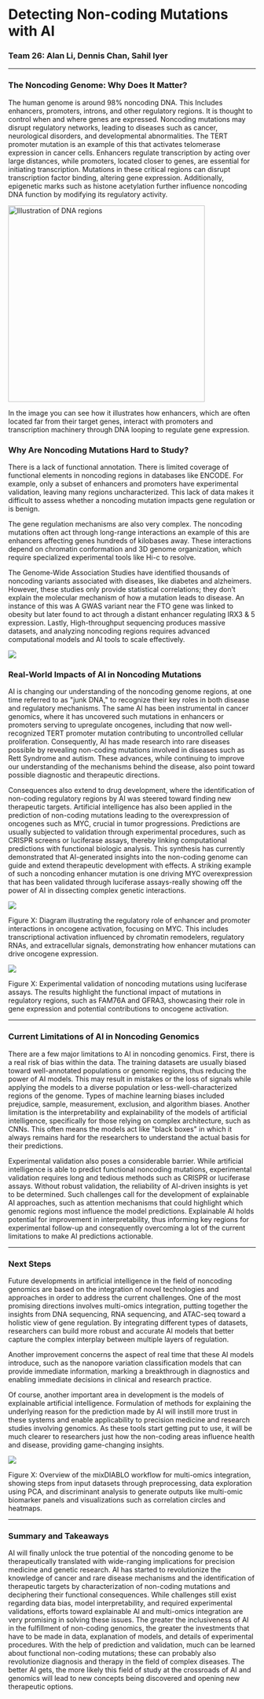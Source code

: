 # Detecting Non-coding Mutations with AI
### Team 26: Alan Li, Dennis Chan, Sahil Iyer

---
### The Noncoding Genome: Why Does It Matter?

The human genome is around 98% noncoding DNA. This Includes enhancers, promoters, introns, and other regulatory regions. It is thought to control when and where genes are expressed. Noncoding mutations may disrupt regulatory networks, leading to diseases such as cancer, neurological disorders, and developmental abnormalities. The TERT promoter mutation is an example of this that activates telomerase expression in cancer cells. Enhancers regulate transcription by acting over large distances, while promoters, located closer to genes, are essential for initiating transcription. Mutations in these critical regions can disrupt transcription factor binding, altering gene expression. Additionally, epigenetic marks such as histone acetylation further influence noncoding DNA function by modifying its regulatory activity.

<img src="image1.jpg" alt="Illustration of DNA regions" width="400"/>

In the image you can see how it illustrates how enhancers, which are often located far from their target genes, interact with promoters and transcription machinery through DNA looping to regulate gene expression.

### Why Are Noncoding Mutations Hard to Study?

There is a lack of functional annotation. There is limited coverage of functional elements in noncoding regions in databases like ENCODE. For example, only a subset of enhancers and promoters have experimental validation, leaving many regions uncharacterized. This lack of data makes it difficult to assess whether a noncoding mutation impacts gene regulation or is benign.

The gene regulation mechanisms are also very complex. The noncoding mutations often act through long-range interactions an example of this are enhancers affecting genes hundreds of kilobases away. These interactions depend on chromatin conformation and 3D genome organization, which require specialized experimental tools like Hi-c to resolve. 

The Genome-Wide Association Studies have identified thousands of noncoding variants associated with diseases, like diabetes and alzheimers. However, these studies only provide statistical correlations; they don’t explain the molecular mechanism of how a mutation leads to disease. An instance of this was A GWAS variant near the FTO gene was linked to obesity but later found to act through a distant enhancer regulating IRX3 & 5 expression.
Lastly, High-throughput sequencing produces massive datasets, and analyzing noncoding regions requires advanced computational models and AI tools to scale effectively.

![](image2.jpg)

### Real-World Impacts of AI in Noncoding Mutations

AI is changing our understanding of the noncoding genome regions, at one time referred to as "junk DNA," to recognize their key roles in both disease and regulatory mechanisms. The same AI has been instrumental in cancer genomics, where it has uncovered such mutations in enhancers or promoters serving to upregulate oncogenes, including that now well-recognized TERT promoter mutation contributing to uncontrolled cellular proliferation. Consequently, AI has made research into rare diseases possible by revealing non-coding mutations involved in diseases such as Rett Syndrome and autism. These advances, while continuing to improve our understanding of the mechanisms behind the disease, also point toward possible diagnostic and therapeutic directions.

Consequences also extend to drug development, where the identification of non-coding regulatory regions by AI was steered toward finding new therapeutic targets. Artificial intelligence has also been applied in the prediction of non-coding mutations leading to the overexpression of oncogenes such as MYC, crucial in tumor progressions. Predictions are usually subjected to validation through experimental procedures, such as CRISPR screens or luciferase assays, thereby linking computational predictions with functional biologic analysis. This synthesis has currently demonstrated that AI-generated insights into the non-coding genome can guide and extend therapeutic development with effects.
A striking example of such a noncoding enhancer mutation is one driving MYC overexpression that has been validated through luciferase assays-really showing off the power of AI in dissecting complex genetic interactions.

![](image9.1.jpg)

Figure X: Diagram illustrating the regulatory role of enhancer and promoter interactions in oncogene activation, focusing on MYC. This includes transcriptional activation influenced by chromatin remodelers, regulatory RNAs, and extracellular signals, demonstrating how enhancer mutations can drive oncogene expression.

![](image9.2.jpg)

Figure X: Experimental validation of noncoding mutations using luciferase assays. The results highlight the functional impact of mutations in regulatory regions, such as FAM76A and GFRA3, showcasing their role in gene expression and potential contributions to oncogene activation.

---

### Current Limitations of AI in Noncoding Genomics

There are a few major limitations to AI in noncoding genomics. First, there is a real risk of bias within the data. The training datasets are usually biased toward well-annotated populations or genomic regions, thus reducing the power of AI models. This may result in mistakes or the loss of signals while applying the models to a diverse population or less-well-characterized regions of the genome. Types of machine learning biases included prejudice, sample, measurement, exclusion, and algorithm biases. Another limitation is the interpretability and explainability of the models of artificial intelligence, specifically for those relying on complex architecture, such as CNNs. This often means the models act like "black boxes" in which it always remains hard for the researchers to understand the actual basis for their predictions.

Experimental validation also poses a considerable barrier. While artificial intelligence is able to predict functional noncoding mutations, experimental validation requires long and tedious methods such as CRISPR or luciferase assays. Without robust validation, the reliability of AI-driven insights is yet to be determined. Such challenges call for the development of explainable AI approaches, such as attention mechanisms that could highlight which genomic regions most influence the model predictions. Explainable AI holds potential for improvement in interpretability, thus informing key regions for experimental follow-up and consequently overcoming a lot of the current limitations to make AI predictions actionable.

---

### Next Steps

Future developments in artificial intelligence in the field of noncoding genomics are based on the integration of novel technologies and approaches in order to address the current challenges. One of the most promising directions involves multi-omics integration, putting together the insights from DNA sequencing, RNA sequencing, and ATAC-seq toward a holistic view of gene regulation. By integrating different types of datasets, researchers can build more robust and accurate AI models that better capture the complex interplay between multiple layers of regulation.

Another improvement concerns the aspect of real time that these AI models introduce, such as the nanopore variation classification models that can provide immediate information, marking a breakthrough in diagnostics and enabling immediate decisions in clinical and research practice.

Of course, another important area in development is the models of explainable artificial intelligence. Formulation of methods for explaining the underlying reason for the prediction made by AI will instill more trust in these systems and enable applicability to precision medicine and research studies involving genomics. As these tools start getting put to use, it will be much clearer to researchers just how the non-coding areas influence health and disease, providing game-changing insights.

![](image11.1.jpg) 

Figure X: Overview of the mixDIABLO workflow for multi-omics integration, showing steps from input datasets through preprocessing, data exploration using PCA, and discriminant analysis to generate outputs like multi-omic biomarker panels and visualizations such as correlation circles and heatmaps.

---

### Summary and Takeaways 

AI will finally unlock the true potential of the noncoding genome to be therapeutically translated with wide-ranging implications for precision medicine and genetic research. AI has started to revolutionize the knowledge of cancer and rare disease mechanisms and the identification of therapeutic targets by characterization of non-coding mutations and deciphering their functional consequences. While challenges still exist regarding data bias, model interpretability, and required experimental validations, efforts toward explainable AI and multi-omics integration are very promising in solving these issues. The greater the inclusiveness of AI in the fulfillment of non-coding genomics, the greater the investments that have to be made in data, explanation of models, and details of experimental procedures. With the help of prediction and validation, much can be learned about functional non-coding mutations; these can probably also revolutionize diagnosis and therapy in the field of complex diseases. The better AI gets, the more likely this field of study at the crossroads of AI and genomics will lead to new concepts being discovered and opening new therapeutic options.
